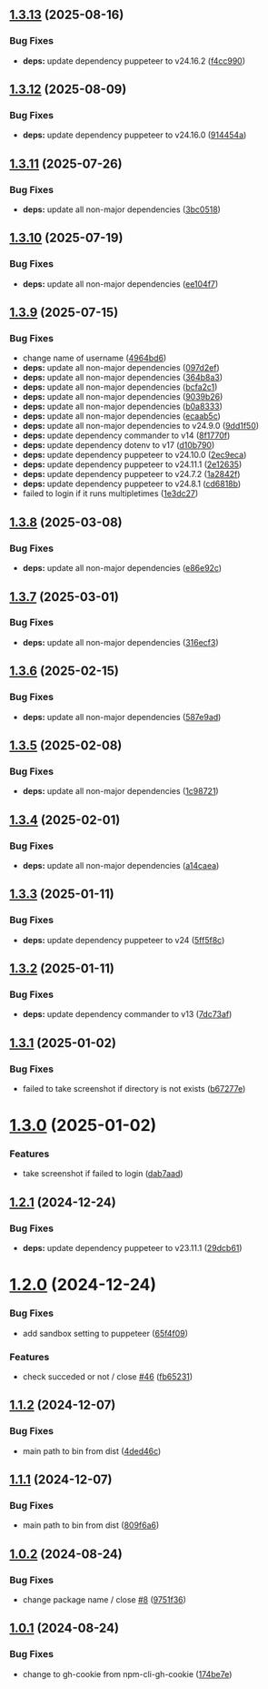## [1.3.13](https://github.com/HiromiShikata/npm-cli-gh-cookie/compare/v1.3.12...v1.3.13) (2025-08-16)


### Bug Fixes

* **deps:** update dependency puppeteer to v24.16.2 ([f4cc990](https://github.com/HiromiShikata/npm-cli-gh-cookie/commit/f4cc990cca43004a40b02f26e5823845fb2e15ca))

## [1.3.12](https://github.com/HiromiShikata/npm-cli-gh-cookie/compare/v1.3.11...v1.3.12) (2025-08-09)


### Bug Fixes

* **deps:** update dependency puppeteer to v24.16.0 ([914454a](https://github.com/HiromiShikata/npm-cli-gh-cookie/commit/914454af0c24c190490e056b5650572d8fc1a292))

## [1.3.11](https://github.com/HiromiShikata/npm-cli-gh-cookie/compare/v1.3.10...v1.3.11) (2025-07-26)


### Bug Fixes

* **deps:** update all non-major dependencies ([3bc0518](https://github.com/HiromiShikata/npm-cli-gh-cookie/commit/3bc0518cf86b2943814a1b8a7026ea4b9047e2f8))

## [1.3.10](https://github.com/HiromiShikata/npm-cli-gh-cookie/compare/v1.3.9...v1.3.10) (2025-07-19)


### Bug Fixes

* **deps:** update all non-major dependencies ([ee104f7](https://github.com/HiromiShikata/npm-cli-gh-cookie/commit/ee104f72619a218a3f577bcf539a23535f11b2f3))

## [1.3.9](https://github.com/HiromiShikata/npm-cli-gh-cookie/compare/v1.3.8...v1.3.9) (2025-07-15)


### Bug Fixes

* change name of username ([4964bd6](https://github.com/HiromiShikata/npm-cli-gh-cookie/commit/4964bd6ef5d305c618fc4f49aef62b0b12ef97f5))
* **deps:** update all non-major dependencies ([097d2ef](https://github.com/HiromiShikata/npm-cli-gh-cookie/commit/097d2ef757853f87d55521704b0878852db7d9dd))
* **deps:** update all non-major dependencies ([364b8a3](https://github.com/HiromiShikata/npm-cli-gh-cookie/commit/364b8a38ed0ffae7c2ce1d7a076b195d41062468))
* **deps:** update all non-major dependencies ([bcfa2c1](https://github.com/HiromiShikata/npm-cli-gh-cookie/commit/bcfa2c18fd3efaba26b56894672374e14adb1f05))
* **deps:** update all non-major dependencies ([9039b26](https://github.com/HiromiShikata/npm-cli-gh-cookie/commit/9039b269fababcd5bd359c475e1b52a7d0eb622b))
* **deps:** update all non-major dependencies ([b0a8333](https://github.com/HiromiShikata/npm-cli-gh-cookie/commit/b0a833324acae57b0f48acb31b8ff69fa64a6435))
* **deps:** update all non-major dependencies ([ecaab5c](https://github.com/HiromiShikata/npm-cli-gh-cookie/commit/ecaab5cf19a964e7b45256408a7a38cb5e25202e))
* **deps:** update all non-major dependencies to v24.9.0 ([9dd1f50](https://github.com/HiromiShikata/npm-cli-gh-cookie/commit/9dd1f50613f891683fafee2842b88f8fa77556b5))
* **deps:** update dependency commander to v14 ([8f1770f](https://github.com/HiromiShikata/npm-cli-gh-cookie/commit/8f1770f95dacfa2b1c174528f6995cd7bfb7cb57))
* **deps:** update dependency dotenv to v17 ([d10b790](https://github.com/HiromiShikata/npm-cli-gh-cookie/commit/d10b79072f7149bcaeab1de1d6b32764e54c9338))
* **deps:** update dependency puppeteer to v24.10.0 ([2ec9eca](https://github.com/HiromiShikata/npm-cli-gh-cookie/commit/2ec9ecad1ad24fdb5d20f6a45892fa21770c0d47))
* **deps:** update dependency puppeteer to v24.11.1 ([2e12635](https://github.com/HiromiShikata/npm-cli-gh-cookie/commit/2e126355b826a6ede0d144f2a1c94a02bb367c25))
* **deps:** update dependency puppeteer to v24.7.2 ([1a2842f](https://github.com/HiromiShikata/npm-cli-gh-cookie/commit/1a2842fbcfe5734a52dfbd86743f3f1f4a8f7c95))
* **deps:** update dependency puppeteer to v24.8.1 ([cd6818b](https://github.com/HiromiShikata/npm-cli-gh-cookie/commit/cd6818b749f52eb02df2076f4f008b4985147274))
* failed to login if it runs multipletimes ([1e3dc27](https://github.com/HiromiShikata/npm-cli-gh-cookie/commit/1e3dc278172206ccf3280d4b68be9caff08af634))

## [1.3.8](https://github.com/HiromiShikata/npm-cli-gh-cookie/compare/v1.3.7...v1.3.8) (2025-03-08)


### Bug Fixes

* **deps:** update all non-major dependencies ([e86e92c](https://github.com/HiromiShikata/npm-cli-gh-cookie/commit/e86e92c739dfd024a70172deddc54d0e83be3d99))

## [1.3.7](https://github.com/HiromiShikata/npm-cli-gh-cookie/compare/v1.3.6...v1.3.7) (2025-03-01)


### Bug Fixes

* **deps:** update all non-major dependencies ([316ecf3](https://github.com/HiromiShikata/npm-cli-gh-cookie/commit/316ecf35e9b40ac8d9ffaeafbe9ec49ae532ffae))

## [1.3.6](https://github.com/HiromiShikata/npm-cli-gh-cookie/compare/v1.3.5...v1.3.6) (2025-02-15)


### Bug Fixes

* **deps:** update all non-major dependencies ([587e9ad](https://github.com/HiromiShikata/npm-cli-gh-cookie/commit/587e9ad852b9202703078b2676ac9ea5b51fe9a9))

## [1.3.5](https://github.com/HiromiShikata/npm-cli-gh-cookie/compare/v1.3.4...v1.3.5) (2025-02-08)


### Bug Fixes

* **deps:** update all non-major dependencies ([1c98721](https://github.com/HiromiShikata/npm-cli-gh-cookie/commit/1c98721eaccfebaf1f49e41aaecace3f61de0c3c))

## [1.3.4](https://github.com/HiromiShikata/npm-cli-gh-cookie/compare/v1.3.3...v1.3.4) (2025-02-01)


### Bug Fixes

* **deps:** update all non-major dependencies ([a14caea](https://github.com/HiromiShikata/npm-cli-gh-cookie/commit/a14caea37dd0609e867bd83700222fa41e45a023))

## [1.3.3](https://github.com/HiromiShikata/npm-cli-gh-cookie/compare/v1.3.2...v1.3.3) (2025-01-11)


### Bug Fixes

* **deps:** update dependency puppeteer to v24 ([5ff5f8c](https://github.com/HiromiShikata/npm-cli-gh-cookie/commit/5ff5f8cfa9faa4b22da075507e1f45b691025287))

## [1.3.2](https://github.com/HiromiShikata/npm-cli-gh-cookie/compare/v1.3.1...v1.3.2) (2025-01-11)


### Bug Fixes

* **deps:** update dependency commander to v13 ([7dc73af](https://github.com/HiromiShikata/npm-cli-gh-cookie/commit/7dc73af77c6794677f9bdf099e01f0038de59475))

## [1.3.1](https://github.com/HiromiShikata/npm-cli-gh-cookie/compare/v1.3.0...v1.3.1) (2025-01-02)


### Bug Fixes

* failed to take screenshot if directory is not exists ([b67277e](https://github.com/HiromiShikata/npm-cli-gh-cookie/commit/b67277e3854c4166a25f5954668fc9cb0ddee09b))

# [1.3.0](https://github.com/HiromiShikata/npm-cli-gh-cookie/compare/v1.2.1...v1.3.0) (2025-01-02)


### Features

* take screenshot if failed to login ([dab7aad](https://github.com/HiromiShikata/npm-cli-gh-cookie/commit/dab7aadc652cfe8bb134442e0d1638c363c7cd64))

## [1.2.1](https://github.com/HiromiShikata/npm-cli-gh-cookie/compare/v1.2.0...v1.2.1) (2024-12-24)


### Bug Fixes

* **deps:** update dependency puppeteer to v23.11.1 ([29dcb61](https://github.com/HiromiShikata/npm-cli-gh-cookie/commit/29dcb616e710261dbb79b724a5315ff44aaeca4c))

# [1.2.0](https://github.com/HiromiShikata/npm-cli-gh-cookie/compare/v1.1.3...v1.2.0) (2024-12-24)


### Bug Fixes

* add sandbox setting to puppeteer ([65f4f09](https://github.com/HiromiShikata/npm-cli-gh-cookie/commit/65f4f097f69fec41620431bfd3b087e4d8c98de5))


### Features

* check succeded or not / close [#46](https://github.com/HiromiShikata/npm-cli-gh-cookie/issues/46) ([fb65231](https://github.com/HiromiShikata/npm-cli-gh-cookie/commit/fb65231a2743f04ba58bfab0791996c7435ef31a))

## [1.1.2](https://github.com/HiromiShikata/npm-cli-gh-cookie/compare/v1.1.1...v1.1.2) (2024-12-07)


### Bug Fixes

* main path to bin from dist ([4ded46c](https://github.com/HiromiShikata/npm-cli-gh-cookie/commit/4ded46c537a9a39830eb71516389fe8e4fc17f3d))

## [1.1.1](https://github.com/HiromiShikata/npm-cli-gh-cookie/compare/v1.1.0...v1.1.1) (2024-12-07)


### Bug Fixes

* main path to bin from dist ([809f6a6](https://github.com/HiromiShikata/npm-cli-gh-cookie/commit/809f6a6e13538e0802c99370787b29d6fbc1c18b))

## [1.0.2](https://github.com/HiromiShikata/npm-cli-gh-cookie/compare/v1.0.1...v1.0.2) (2024-08-24)


### Bug Fixes

* change package name / close [#8](https://github.com/HiromiShikata/npm-cli-gh-cookie/issues/8) ([9751f36](https://github.com/HiromiShikata/npm-cli-gh-cookie/commit/9751f36d59b61e69caef760d9796ea3e035d7fe3))

## [1.0.1](https://github.com/HiromiShikata/npm-cli-gh-cookie/compare/v1.0.0...v1.0.1) (2024-08-24)


### Bug Fixes

* change to gh-cookie from npm-cli-gh-cookie ([174be7e](https://github.com/HiromiShikata/npm-cli-gh-cookie/commit/174be7ec2dc729a0fdb54db95d59e2f05da71b0b))
